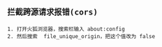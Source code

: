 ##  `拦截跨源请求报错(cors)`
```
1. 打开火狐浏览器，搜索栏输入 about:config
2. 然后搜索  file_unique_origin，把这个值改为 false
```
